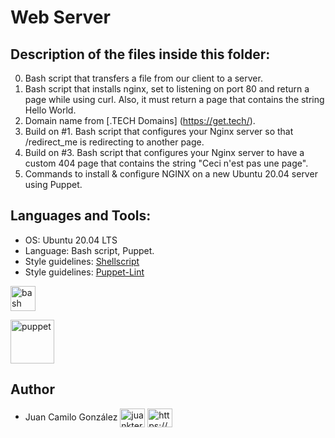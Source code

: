 # Web Server

## Description of the files inside this folder:

0. Bash script that transfers a file from our client to a server.
1. Bash script that installs nginx, set to listening on port 80 and return a page while using curl. Also,  it must return a page that contains the string Hello World.
2. Domain name from [.TECH Domains] (https://get.tech/).
3. Build on #1. Bash script that configures your Nginx server so that /redirect_me is redirecting to another page.
4. Build on #3. Bash script that configures your Nginx server to have a custom 404 page that contains the string "Ceci n'est pas une page".
7. Commands to install & configure NGINX on a new Ubuntu 20.04 server using Puppet.

## Languages and Tools:

- OS: Ubuntu 20.04 LTS
- Language: Bash script, Puppet.
- Style guidelines: [Shellscript](https://github.com/koalaman/shellcheck)
- Style guidelines: [Puppet-Lint](http://puppet-lint.com/)

<p align="left"> <a href="https://www.gnu.org/software/bash/" target="_blank" rel="noreferrer"> <img src="https://www.vectorlogo.zone/logos/gnu_bash/gnu_bash-icon.svg" alt="bash" width="40" height="40"/> </a> </p>
<p align="left"> <a href="https://puppet.com/" target="_blank" rel="noreferrer"> <img src="https://puppet.com/images/logos/puppet-logo-white.svg" alt="puppet" width="70" height="70"/> </a> </p>


## Author

- Juan Camilo González <a href="https://twitter.com/juankter" target="blank"><img align="center" src="https://raw.githubusercontent.com/rahuldkjain/github-profile-readme-generator/master/src/images/icons/Social/twitter.svg" alt="juankter" height="30" width="40" /></a>
<a href="https://bit.ly/2MBNR0t" target="blank"><img align="center" src="https://raw.githubusercontent.com/rahuldkjain/github-profile-readme-generator/master/src/images/icons/Social/linked-in-alt.svg" alt="https://bit.ly/2mbnr0t" height="30" width="40" /></a>